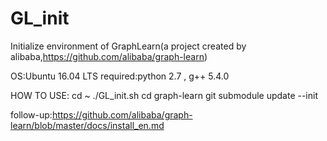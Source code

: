 # GL_init
Initialize environment of GraphLearn(a project created by alibaba,https://github.com/alibaba/graph-learn)

OS:Ubuntu 16.04 LTS
required:python 2.7 , g++ 5.4.0

HOW TO USE:
cd ~
./GL_init.sh
cd graph-learn
git submodule update --init

follow-up:https://github.com/alibaba/graph-learn/blob/master/docs/install_en.md
